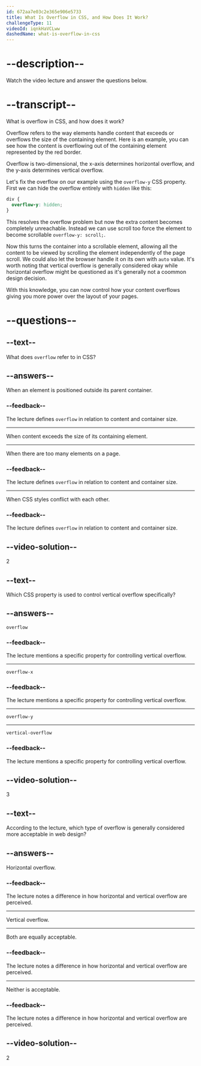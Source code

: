```yaml
---
id: 672aa7e03c2e365e906e5733
title: What Is Overflow in CSS, and How Does It Work?
challengeType: 11
videoId: iqnkHaVCLww
dashedName: what-is-overflow-in-css
---
```


# --description--

Watch the video lecture and answer the questions below.

# --transcript--

What is overflow in CSS, and how does it work?

Overflow refers to the way elements handle content that exceeds or overflows the size of the containing element. Here is an example, you can see how the content is overflowing out of the containing element represented by the red border.

Overflow is two-dimensional, the x-axis determines horizontal overflow, and the y-axis determines vertical overflow. 

Let's fix the overflow on our example using the `overflow-y` CSS property. First we can hide the overflow entirely with `hidden` like this: 

```css
div {
  overflow-y: hidden;
}
```

This resolves the overflow problem but now the extra content becomes completely unreachable. Instead we can use scroll too force the element to become scrollable `overflow-y: scroll;`. 

Now this turns the container into a scrollable element, allowing all the content to be viewed by scrolling the element independently of the page scroll. We could also let the browser handle it on its own with `auto` value. It's worth noting that vertical overflow is generally considered okay while horizontal overflow might be questioned as it's generally not a coommon design decision.

With this knowledge, you can now control how your content overflows giving you more power over the layout of your pages.

# --questions--

## --text--

What does `overflow` refer to in CSS? 

## --answers--

When an element is positioned outside its parent container.

### --feedback--

The lecture defines `overflow` in relation to content and container size.

---

When content exceeds the size of its containing element.

---

When there are too many elements on a page.

### --feedback--

The lecture defines `overflow` in relation to content and container size.

---

When CSS styles conflict with each other.

### --feedback--

The lecture defines `overflow` in relation to content and container size.

## --video-solution--

2

## --text--

Which CSS property is used to control vertical overflow specifically?

## --answers--

`overflow`

### --feedback--

The lecture mentions a specific property for controlling vertical overflow.

---

`overflow-x`

### --feedback--

The lecture mentions a specific property for controlling vertical overflow.

---

`overflow-y`

---

`vertical-overflow`

### --feedback--

The lecture mentions a specific property for controlling vertical overflow.

## --video-solution--

3

## --text--

According to the lecture, which type of overflow is generally considered more acceptable in web design?

## --answers--

Horizontal overflow.

### --feedback--

The lecture notes a difference in how horizontal and vertical overflow are perceived.

---

Vertical overflow.

---

Both are equally acceptable.

### --feedback--

The lecture notes a difference in how horizontal and vertical overflow are perceived.

---

Neither is acceptable.

### --feedback--

The lecture notes a difference in how horizontal and vertical overflow are perceived.

## --video-solution--

2

